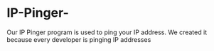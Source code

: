 # IP-Pinger-
Our IP Pinger program is used to ping your IP address. We created it because every developer is pinging IP addresses
